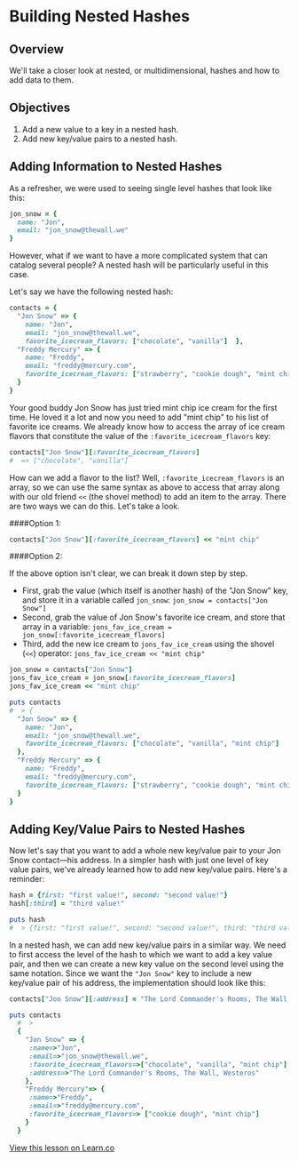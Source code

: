 # Building Nested Hashes

## Overview

We'll take a closer look at nested, or multidimensional, hashes and how to add data to them.

## Objectives

1. Add a new value to a key in a nested hash.
2. Add new key/value pairs to a nested hash.

## Adding Information to Nested Hashes

As a refresher, we were used to seeing single level hashes that look like this:

```ruby
jon_snow = {
  name: "Jon",
  email: "jon_snow@thewall.we"
}
```
However, what if we want to have a more complicated system that can catalog several people? A nested hash will be particularly useful in this case. 

Let's say we have the following nested hash: 

```ruby
contacts = {
  "Jon Snow" => {
    name: "Jon",
    email: "jon_snow@thewall.we", 
    favorite_icecream_flavors: ["chocolate", "vanilla"]  },
  "Freddy Mercury" => {
    name: "Freddy",
    email: "freddy@mercury.com",
    favorite_icecream_flavors: ["strawberry", "cookie dough", "mint chip"]
  }
}
```

Your good buddy Jon Snow has just tried mint chip ice cream for the first time. He loved it a lot and now you need to add "mint chip" to his list of favorite ice creams. We already know how to access the array of ice cream flavors that constitute the value of the `:favorite_icecream_flavors` key: 


```ruby
contacts["Jon Snow"][:favorite_icecream_flavors]
#  => ["chocolate", "vanilla"]
```

How can we add a flavor to the list? Well, `:favorite_icecream_flavors` is an array, so we can use the same syntax as above to access that array along with our old friend `<<` (the shovel method) to add an item to the array. There are two ways we can do this. Let's take a look. 

####Option 1:

```ruby
contacts["Jon Snow"][:favorite_icecream_flavors] << "mint chip"
```
####Option 2:

If the above option isn't clear, we can break it down step by step.

* First, grab the value (which itself is another hash) of the "Jon Snow" key, and store it in a variable called `jon_snow`: `jon_snow = contacts["Jon Snow"]`
* Second, grab the value of Jon Snow's favorite ice cream, and store that array in a variable: `jons_fav_ice_cream = jon_snow[:favorite_icecream_flavors]`
* Third, add the new ice cream to `jons_fav_ice_cream` using the shovel (`<<`) operator: `jons_fav_ice_cream << "mint chip"`

```ruby
jon_snow = contacts["Jon Snow"]
jons_fav_ice_cream = jon_snow[:favorite_icecream_flavors]
jons_fav_ice_cream << "mint chip"
```

```ruby
puts contacts 
#  > {
  "Jon Snow" => {
    name: "Jon",
    email: "jon_snow@thewall.we", 
    favorite_icecream_flavors: ["chocolate", "vanilla", "mint chip"]
  },
  "Freddy Mercury" => {
    name: "Freddy",
    email: "freddy@mercury.com",
    favorite_icecream_flavors: ["strawberry", "cookie dough", "mint chip"]
  }
}
```

## Adding Key/Value Pairs to Nested Hashes 

Now let's say that you want to add a whole new key/value pair to your Jon Snow contact—his address. In a simpler hash with just one level of key value pairs, we've already learned how to add new key/value pairs. Here's a reminder: 

```ruby
hash = {first: "first value!", second: "second value!"}
hash[:third] = "third value!"

puts hash
#  > {first: "first value!", second: "second value!", third: "third value!"}
```

In a nested hash, we can add new key/value pairs in a similar way. We need to first access the level of the hash to which we want to add a key value pair, and then we can create a new key value on the second level using the same notation. Since we want the `"Jon Snow"` key to include a new key/value pair of his address, the implementation should look like this: 

```ruby
contacts["Jon Snow"][:address] = "The Lord Commander's Rooms, The Wall, Westeros"

puts contacts
  #  > 
  {
    "Jon Snow" => {
     :name=>"Jon", 
     :email=>"jon_snow@thewall.we", 
     :favorite_icecream_flavors=>["chocolate", "vanilla", "mint chip"], 
     :address=>"The Lord Commander's Rooms, The Wall, Westeros"
    }, 
    "Freddy Mercury"=> { 
     :name=>"Freddy", 
     :email=>"freddy@mercury.com", 
     :favorite_icecream_flavors=> ["cookie dough", "mint chip"]
    }
  }

```

<a href='https://learn.co/lessons/building-nested-hash-readme' data-visibility='hidden'>View this lesson on Learn.co</a>
